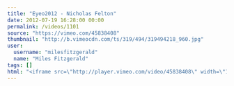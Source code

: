 ```yaml
---
title: "Eyeo2012 - Nicholas Felton"
date: 2012-07-19 16:28:00 00:00
permalink: /videos/1101
source: "https://vimeo.com/45838408"
thumbnail: "http://b.vimeocdn.com/ts/319/494/319494218_960.jpg"
user:
  username: "milesfitzgerald"
  name: "Miles Fitzgerald"
tags: []
html: "<iframe src=\"http://player.vimeo.com/video/45838408\" width=\"1280\" height=\"720\" frameborder=\"0\" webkitAllowFullScreen mozallowfullscreen allowFullScreen></iframe>"
---
```


